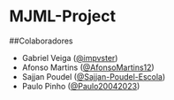 # MJML-Project

<html>

##Colaboradores
 - Gabriel Veiga (<a href="https://github.com/impvster">@impvster</a>)
 - Afonso Martins (<a href="https://github.com/AfonsoMartins12">@AfonsoMartins12</a>)
 - Sajjan Poudel (<a href="https://github.com/sajjan-poudel-escola">@Sajjan-Poudel-Escola</a>)
 - Paulo Pinho (<a href="https://github.com/Paulo20042023">@Paulo20042023</a>)
</html>



